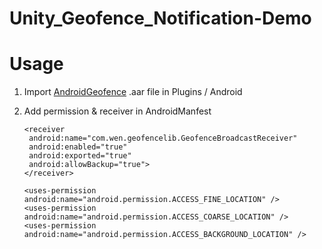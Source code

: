 # Unity_Geofence_Notification-Demo

# Usage
1. Import [AndroidGeofence](https://github.com/haowenjhang/AndroidGeofence) .aar file in Plugins / Android
2. Add permission & receiver in AndroidManfest

   ```
   <receiver
    android:name="com.wen.geofencelib.GeofenceBroadcastReceiver"
    android:enabled="true"
    android:exported="true"
    android:allowBackup="true">
   </receiver>

   <uses-permission android:name="android.permission.ACCESS_FINE_LOCATION" />
   <uses-permission android:name="android.permission.ACCESS_COARSE_LOCATION" />
   <uses-permission android:name="android.permission.ACCESS_BACKGROUND_LOCATION" />
   ```
